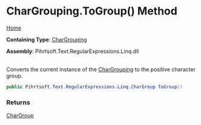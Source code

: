 # CharGrouping\.ToGroup\(\) Method

[Home](../../../../../../README.md)

**Containing Type**: [CharGrouping](../README.md)

**Assembly**: Pihrtsoft\.Text\.RegularExpressions\.Linq\.dll

\
Converts the current instance of the [CharGrouping](../README.md) to the positive character group\.

```csharp
public Pihrtsoft.Text.RegularExpressions.Linq.CharGroup ToGroup()
```

### Returns

[CharGroup](../../CharGroup/README.md)

